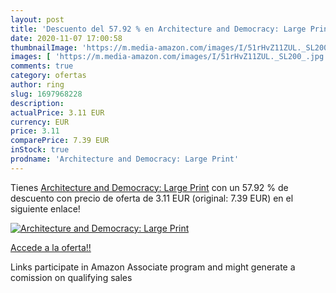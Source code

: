 ```yaml
---
layout: post
title: 'Descuento del 57.92 % en Architecture and Democracy: Large Print'
date: 2020-11-07 17:00:58
thumbnailImage: 'https://m.media-amazon.com/images/I/51rHvZ11ZUL._SL200_.jpg'
images: [ 'https://m.media-amazon.com/images/I/51rHvZ11ZUL._SL200_.jpg' ]
comments: true
category: ofertas
author: ring
slug: 1697968228
description:
actualPrice: 3.11 EUR
currency: EUR
price: 3.11
comparePrice: 7.39 EUR
inStock: true
prodname: 'Architecture and Democracy: Large Print'
---
```


Tienes [Architecture and Democracy: Large Print](https://www.amazon.es/dp/1697968228/?tag=tolees-21) con un 57.92 % de descuento con precio de oferta de 3.11 EUR (original: 7.39 EUR) en el siguiente enlace!

[![Architecture and Democracy: Large Print](https://m.media-amazon.com/images/I/51rHvZ11ZUL._SL200_.jpg)](https://www.amazon.es/dp/1697968228/?tag=tolees-21)

[Accede a la oferta!!](https://www.amazon.es/dp/1697968228/?tag=tolees-21)

Links participate in Amazon Associate program and might generate a comission on qualifying sales



